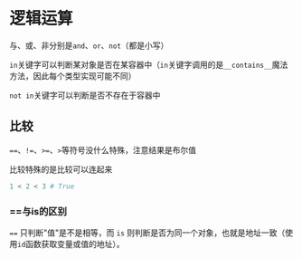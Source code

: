 # 逻辑运算

与、或、非分别是`and`、`or`、`not`（都是小写）

`in`关键字可以判断某对象是否在某容器中（`in`关键字调用的是`__contains__`魔法方法，因此每个类型实现可能不同）

`not in`关键字可以判断是否不存在于容器中

## 比较

`==`、`!=`、`>=`、`>`等符号没什么特殊，注意结果是布尔值

比较特殊的是比较可以连起来

```python
1 < 2 < 3 # True
```

### ==与is的区别

`==` 只判断"值"是不是相等，而 `is` 则判断是否为同一个对象，也就是地址一致（使用`id`函数获取变量或值的地址）。 